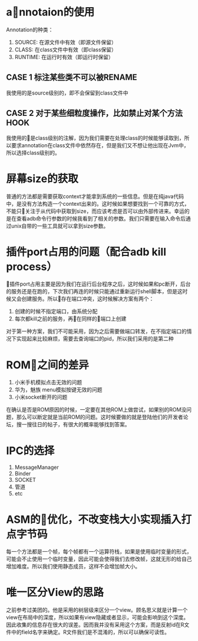# annotaion的使用
Annotation的种类：
1. SOURCE: 在源文件中有效（即源文件保留）
2. CLASS: 在class文件中有效（即class保留）
3. RUNTIME: 在运行时有效（即运行时保留）

## CASE 1 标注某些类不可以被RENAME
我使用的是source级别的，即不会保留到class文件中

## CASE 2 对于某些细粒度操作，比如禁止对某个方法HOOK
我使用的是class级别的注解，因为我们需要在处理class的时候能够读取到，所以要求annotation在class文件中依然存在，但是我们又不想让他出现在Jvm中，所以选择class级别的。

# 屏幕size的获取

普通的方法都是需要获取context才能拿到系统的一些信息。但是在纯java代码中，是没有方法构造一个context出来的。这时候如果想要找到一个可靠的方式，不能只关注于从代码中获取到size，而应该考虑是否可以由外部传进来。幸运的是在查看adb命令行参数的时候我看到了相关的参数。我们只需要在输入命令后通过unix自带的一些工具就可以拿到size参数。

# 插件port占用的问题（配合adb kill process）
插件port占用主要是因为我们在运行后台程序之后，这时候如果和pc断开，后台的服务还是在跑的，下次我们再连的时候只能通过重新运行shell脚本，但是这时候又会创建服务。所以存在端口冲突，这时候解决方案有两个：
1. 创建的时候不指定端口，由系统分配
2. 每次都kill之前的服务，再在同样的端口上创建

对于第一种方案，我们不可能采用，因为之后需要做端口转发，在不指定端口的情况下实现起来比较麻烦，需要去查询端口的pid，所以我们采用的是第二种

# ROM之间的差异
1. 小米手机模拟点击无效的问题
2. 华为，魅族 menu模拟按键无效的问题
3. 小米socket断开的问题

在确认是否是ROM原因的时候，一定要在其他ROM上做尝试，如果别的ROM没问题，那么可以断定就是当前ROM的问题。这时候要做的就是登陆他们的开发者论坛，搜一搜往日的帖子，有很大的概率能够找到答案。

# IPC的选择

1. MessageManager
2. Binder
3. SOCKET
4. 管道
5. etc

# ASM的优化，不改变栈大小实现插入打点字节码
每一个方法都是一个帧，每个帧都有一个运算符栈，如果是使用临时变量的形式，可能会不止使用一个临时变量，因此可能会使得我们去修改帧，这就无形的给自己增加难度。所以我们使用静态成员，这样不会增加帧大小。

# 唯一区分View的思路

之前参考过美团的。他是采用的树层级来区分一个view。顾名思义就是计算一个view在布局中的深度，所以如果有view隐藏或者显示，可能会影响到这个深度。因此收集的信息存在很大的误差。因而我并没有采用这个方案，而是反射id在R文件中的field名字来确定。R文件我们是不混淆的，所以可以确保可读性。